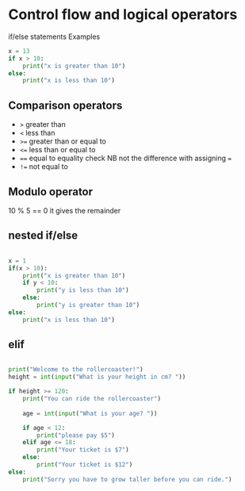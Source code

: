 # Control flow and logical operators

if/else statements
Examples
``` python
x = 13
if x > 10:
    print("x is greater than 10")
else:
    print("x is less than 10")

```

## Comparison operators
- `>` greater than
- `<` less than
- `>=` greater than or equal to 
- `<=` less than or equal to
- `==` equal to equality check  NB not the difference with assigning `=`
- `!=` not equal to

## Modulo operator

10 % 5 == 0 it gives the remainder

## nested if/else

``` python

x = 1
if(x > 10):
    print("x is greater than 10")
    if y < 10:
        print("y is less than 10")
    else:
        print("y is greater than 10")
else:
    print("x is less than 10")
```

## elif
``` python

print("Welcome to the rollercoaster!")
height = int(input("What is your height in cm? "))

if height >= 120:
    print("You can ride the rollercoaster")
    
    age = int(input("What is your age? "))

    if age < 12:
        print("please pay $5")
    elif age <= 18:
        print("Your ticket is $7")
    else:
        print("Your ticket is $12")
else:
    print("Sorry you have to grow taller before you can ride.")
    
```


